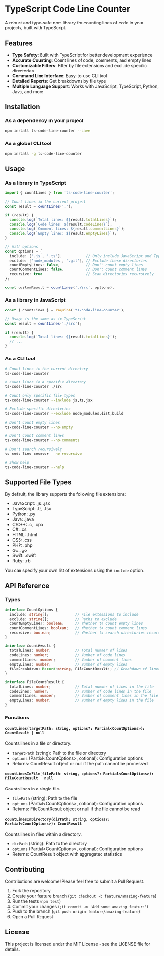 # TypeScript Code Line Counter

A robust and type-safe npm library for counting lines of code in your projects, built with TypeScript.

## Features

- **Type Safety**: Built with TypeScript for better development experience
- **Accurate Counting**: Count lines of code, comments, and empty lines
- **Customizable Filters**: Filter by file extensions and exclude specific directories
- **Command Line Interface**: Easy-to-use CLI tool
- **Detailed Reports**: Get breakdowns by file type
- **Multiple Language Support**: Works with JavaScript, TypeScript, Python, Java, and more

## Installation

### As a dependency in your project

```bash
npm install ts-code-line-counter --save
```

### As a global CLI tool

```bash
npm install -g ts-code-line-counter
```

## Usage

### As a library in TypeScript

```typescript
import { countLines } from 'ts-code-line-counter';

// Count lines in the current project
const result = countLines('.');

if (result) {
  console.log(`Total lines: ${result.totalLines}`);
  console.log(`Code lines: ${result.codeLines}`);
  console.log(`Comment lines: ${result.commentLines}`);
  console.log(`Empty lines: ${result.emptyLines}`);
}

// With options
const options = {
  include: ['.js', '.ts'],           // Only include JavaScript and TypeScript files
  exclude: ['node_modules', '.git'], // Exclude these directories
  countEmptyLines: false,            // Don't count empty lines
  countCommentLines: false,          // Don't count comment lines
  recursive: true                    // Scan directories recursively
};

const customResult = countLines('./src', options);
```

### As a library in JavaScript

```javascript
const { countLines } = require('ts-code-line-counter');

// Usage is the same as in TypeScript
const result = countLines('./src');

if (result) {
  console.log(`Total lines: ${result.totalLines}`);
  // ...
}
```

### As a CLI tool

```bash
# Count lines in the current directory
ts-code-line-counter

# Count lines in a specific directory
ts-code-line-counter ./src

# Count only specific file types
ts-code-line-counter --include js,ts,jsx

# Exclude specific directories
ts-code-line-counter --exclude node_modules,dist,build

# Don't count empty lines
ts-code-line-counter --no-empty

# Don't count comment lines
ts-code-line-counter --no-comments

# Don't search recursively
ts-code-line-counter --no-recursive

# Show help
ts-code-line-counter --help
```

## Supported File Types

By default, the library supports the following file extensions:
- JavaScript: .js, .jsx
- TypeScript: .ts, .tsx
- Python: .py
- Java: .java
- C/C++: .c, .cpp
- C#: .cs
- HTML: .html
- CSS: .css
- PHP: .php
- Go: .go
- Swift: .swift
- Ruby: .rb

You can specify your own list of extensions using the `include` option.

## API Reference

### Types

```typescript
interface CountOptions {
  include: string[];            // File extensions to include
  exclude: string[];            // Paths to exclude
  countEmptyLines: boolean;     // Whether to count empty lines
  countCommentLines: boolean;   // Whether to count comment lines
  recursive: boolean;           // Whether to search directories recursively
}

interface CountResult {
  totalLines: number;           // Total number of lines
  codeLines: number;            // Number of code lines
  commentLines: number;         // Number of comment lines
  emptyLines: number;           // Number of empty lines
  fileBreakdown: Record<string, FileCountResult>; // Breakdown of lines by file
}

interface FileCountResult {
  totalLines: number;           // Total number of lines in the file
  codeLines: number;            // Number of code lines in the file
  commentLines: number;         // Number of comment lines in the file
  emptyLines: number;           // Number of empty lines in the file
}
```

### Functions

#### `countLines(targetPath: string, options?: Partial<CountOptions>): CountResult | null`

Counts lines in a file or directory.

- `targetPath` (string): Path to the file or directory
- `options` (Partial\<CountOptions\>, optional): Configuration options
- Returns: CountResult object or null if the path cannot be processed

#### `countLinesInFile(filePath: string, options?: Partial<CountOptions>): FileCountResult | null`

Counts lines in a single file.

- `filePath` (string): Path to the file
- `options` (Partial\<CountOptions\>, optional): Configuration options
- Returns: FileCountResult object or null if the file cannot be read

#### `countLinesInDirectory(dirPath: string, options?: Partial<CountOptions>): CountResult`

Counts lines in files within a directory.

- `dirPath` (string): Path to the directory
- `options` (Partial\<CountOptions\>, optional): Configuration options
- Returns: CountResult object with aggregated statistics

## Contributing

Contributions are welcome! Please feel free to submit a Pull Request.

1. Fork the repository
2. Create your feature branch (`git checkout -b feature/amazing-feature`)
3. Run the tests (`npm test`)
4. Commit your changes (`git commit -m 'Add some amazing feature'`)
5. Push to the branch (`git push origin feature/amazing-feature`)
6. Open a Pull Request

## License

This project is licensed under the MIT License - see the LICENSE file for details.